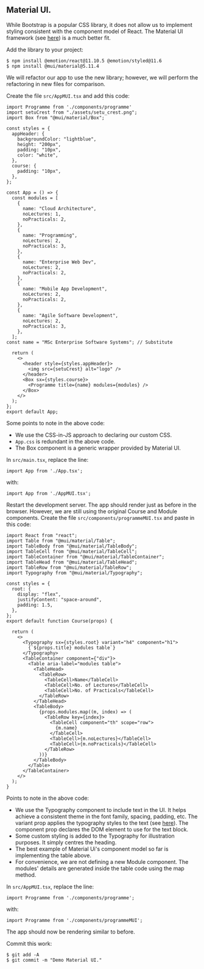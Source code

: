 ## Material UI.

While Bootstrap is a popular CSS library, it does not allow us to implement styling consistent with the component model of React. The Material UI framework (see [here](https://material-ui.com/)) is a much better fit.

Add the library to your project:
~~~
$ npm install @emotion/react@11.10.5 @emotion/styled@11.6 
$ npm install @mui/material@5.11.4
~~~

We will refactor our app to use the new library; however, we will perform the refactoring in new files for comparison.

Create the file `src/AppMUI.tsx` and add this code:
~~~react
import Programme from './components/programme'
import setuCrest from "./assets/setu_crest.png";
import Box from "@mui/material/Box";

const styles = {
  appHeader: {
    backgroundColor: "lightblue",
    height: "200px",
    padding: "10px",
    color: "white",
  },
  course: {
    padding: "10px",
  },
};

const App = () => {
  const modules = [
    {
      name: "Cloud Architecture",
      noLectures: 1,
      noPracticals: 2,
    },
    {
      name: "Programming",
      noLectures: 2,
      noPracticals: 3,
    },
    {
      name: "Enterprise Web Dev",
      noLectures: 2,
      noPracticals: 2,
    },
    {
      name: "Mobile App Development",
      noLectures: 2,
      noPracticals: 2,
    },
    {
      name: "Agile Software Development",
      noLectures: 2,
      noPracticals: 3,
    },
  ];
const name = "MSc Enterprise Software Systems"; // Substitute

  return (
    <>
      <header style={styles.appHeader}>
        <img src={setuCrest} alt="logo" />
      </header>
      <Box sx={styles.course}>
        <Programme title={name} modules={modules} />
      </Box>
    </>
  );
};
export default App;
~~~
Some points to note in the above code:

+ We use the CSS-in-JS approach to declaring our custom CSS.
+ `App.css` is redundant in the above code.
+ The Box component is a generic wrapper provided by Material UI.

In `src/main.tsx`, replace the line:
~~~
import App from './App.tsx';
~~~
with:
~~~
import App from './AppMUI.tsx';
~~~
Restart the development server. The app should render just as before in the browser. However, we are still using the original Course and Module components. Create the file `src/components/programmeMUI.tsx` and paste in this code:
~~~react
import React from "react";
import Table from "@mui/material/Table";
import TableBody from "@mui/material/TableBody";
import TableCell from "@mui/material/TableCell";
import TableContainer from "@mui/material/TableContainer";
import TableHead from "@mui/material/TableHead";
import TableRow from "@mui/material/TableRow";
import Typography from "@mui/material/Typography";

const styles = {
  root: {
    display: "flex",
    justifyContent: "space-around",
    padding: 1.5,
  },
};
export default function Course(props) {

  return (
    <>
      <Typography sx={styles.root} variant="h4" component="h1">
        {`${props.title} modules table`}
      </Typography>
      <TableContainer component={"div"}>
        <Table aria-label="modules table">
          <TableHead>
            <TableRow>
              <TableCell>Name</TableCell>
              <TableCell>No. of Lectures</TableCell>
              <TableCell>No. of Practicals</TableCell>
            </TableRow>
          </TableHead>
          <TableBody>
            {props.modules.map((m, index) => (
              <TableRow key={index}>
                <TableCell component="th" scope="row">
                  {m.name}
                </TableCell>
                <TableCell>{m.noLectures}</TableCell>
                <TableCell>{m.noPracticals}</TableCell>
              </TableRow>
            ))}
          </TableBody>
        </Table>
      </TableContainer>
    </>
  );
}
~~~
Points to note in the above code:

+ We use the Typography component to include text in the UI. It helps achieve a consistent theme in the font family, spacing, padding, etc. The variant prop applies the typography styles to the text (see [here](https://material-ui.com/components/typography/#component)). The component prop declares the DOM element to use for the text block.
+ Some custom styling is added to the Typography for illustration purposes. It simply centres the heading. 
+ The best example of Material Ui's component model so far is implementing the table above. 
+ For convenience, we are not defining a new Module component. The modules' details are generated inside the table code using the map method.

In `src/AppMUI.tsx`, replace the line:
~~~
import Programme from './components/programme';
~~~
with:
~~~
import Programme from './components/programmeMUI';
~~~

The app should now be rendering similar to before.

Commit this work:
~~~
$ git add -A
$ git commit -m "Demo Material UI."
~~~